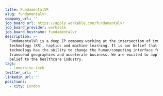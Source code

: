 ```yaml
---
title: FundamentalVR
slug: fundamentalvr
company_url: ''
job_board_url: https://apply.workable.com/fundamentalvr
job_board_provider: workable
job_board_hostname: fundamentalvr
description: >-
  FundamentalVR is a deep IP company working at the intersection of immersive
  technology (XR), haptics and machine learning. It is our belief that immersive
  technology has the ability to change the human/computing interface forever, to
  transcend geographies and accelerate business. We are excited to apply this
  belief to the healthcare industry.
tags:
  - immersive-tech
twitter_url: ''
linkedin_url: ''
positions:
  - city: London
---
```


